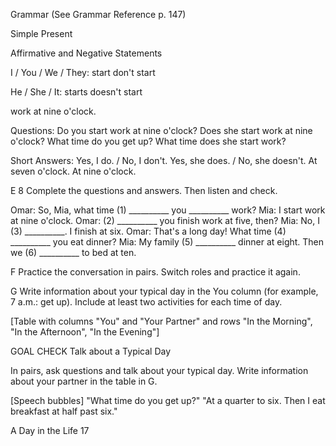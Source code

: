 Grammar (See Grammar Reference p. 147)

Simple Present

Affirmative and Negative Statements

I / You / We / They:
start
don't start

He / She / It:
starts
doesn't start

work at nine o'clock.

Questions:
Do you start work at nine o'clock?
Does she start work at nine o'clock?
What time do you get up?
What time does she start work?

Short Answers:
Yes, I do. / No, I don't.
Yes, she does. / No, she doesn't.
At seven o'clock.
At nine o'clock.

E 8 Complete the questions and answers. Then listen and check.

Omar: So, Mia, what time (1) __________ you __________ work?
Mia: I start work at nine o'clock.
Omar: (2) __________ you finish work at five, then?
Mia: No, I (3) __________. I finish at six.
Omar: That's a long day! What time (4) __________ you eat dinner?
Mia: My family (5) __________ dinner at eight. Then we
(6) __________ to bed at ten.

F Practice the conversation in pairs. Switch roles and practice it again.

G Write information about your typical day in the You column (for example, 7 a.m.: get up). Include at least two activities for each time of day.

[Table with columns "You" and "Your Partner" and rows "In the Morning", "In the Afternoon", "In the Evening"]

GOAL CHECK Talk about a Typical Day

In pairs, ask questions and talk about your typical day.
Write information about your partner in the table in G.

[Speech bubbles]
"What time do you get up?"
"At a quarter to six. Then I eat breakfast at half past six."

A Day in the Life 17